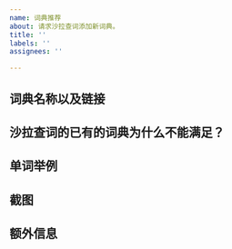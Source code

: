 ```yaml
---
name: 词典推荐
about: 请求沙拉查词添加新词典。
title: ''
labels: ''
assignees: ''

---
```


<!--
推荐前请请在沙拉查词设置中查看是否已经支持了该词典

- 使用说明： https://saladict.crimx.com/manual.html

请根据模板描述问题，以便别人理解、定位和解决问题。
请根据模板描述问题，以便别人理解、定位和解决问题。
请根据模板描述问题，以便别人理解、定位和解决问题。
-->

<!-- 这是隐藏的信息 -->
<!-- 👆这样括起来的信息将被隐藏，填写时注意不要写在里面，也可以整个删掉无所谓。 -->

## 词典名称以及链接



## 沙拉查词的已有的词典为什么不能满足？
<!--
推荐词典有什么特殊功能是当前词典无法满足的
-->



## 单词举例
<!--
列出几个当前词典无法找到释义的单词，或者能体现推荐词典特性的单词

- 单词1，在已有词典下无法找到 xxxx 的用法。
- 单词2，推荐词典可以显示 xxxx 功能。
-->



## 截图
<!-- 需要情况下，可借助截图描述问题 -->



## 额外信息
<!-- 更多有助于理解问题的描述和资料 -->


